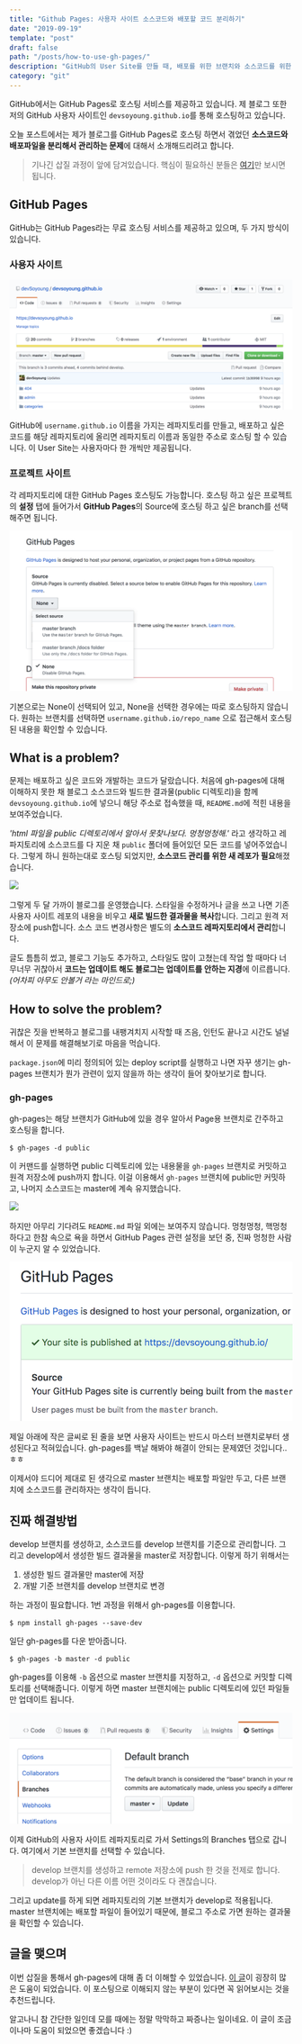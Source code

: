 ```yaml
---
title: "Github Pages: 사용자 사이트 소스코드와 배포할 코드 분리하기"
date: "2019-09-19"
template: "post"
draft: false
path: "/posts/how-to-use-gh-pages/"
description: "GitHub의 User Site를 만들 때, 배포를 위한 브랜치와 소스코드를 위한 브랜치 구분 방법을 정리한 글입니다."
category: "git"
---
```


GitHub에서는 GitHub Pages로 호스팅 서비스를 제공하고 있습니다. 제 블로그 또한 저의 GitHub 사용자 사이트인 `devsoyoung.github.io`를 통해 호스팅하고 있습니다.

오늘 포스트에서는 제가 블로그를 GitHub Pages로 호스팅 하면서 겪었던 **소스코드와 배포파일을 분리해서 관리하는 문제**에 대해서 소개해드리려고 합니다.

> 기나긴 삽질 과정이 앞에 담겨있습니다. 핵심이 필요하신 분들은 [여기](#진짜-해결방법)만 보시면 됩니다.

## GitHub Pages

GitHub는 GitHub Pages라는 무료 호스팅 서비스를 제공하고 있으며, 두 가지 방식이 있습니다.

### 사용자 사이트

![user site github](../../image/2019/2019-09-19-gh-pages/github_user_site.jpeg)

GitHub에 `username.github.io` 이름을 가지는 레파지토리를 만들고, 배포하고 싶은 코드를 해당 레파지토리에 올리면 레파지토리 이름과 동일한 주소로 호스팅 할 수 있습니다. 이 User Site는 사용자마다 한 개씩만 제공됩니다.

### 프로젝트 사이트

각 레파지토리에 대한 GitHub Pages 호스팅도 가능합니다. 호스팅 하고 싶은 프로젝트의 **설정** 탭에 들어가서 **GitHub Pages**의 Source에 호스팅 하고 싶은 branch를 선택해주면 됩니다.

![directory pages](../../image/2019/2019-09-19-gh-pages/directory_pages.jpeg)

기본으로는 None이 선택되어 있고, None을 선택한 경우에는 따로 호스팅하지 않습니다. 원하는 브랜치를 선택하면 `username.github.io/repo_name` 으로 접근해서 호스팅 된 내용을 확인할 수 있습니다.

## What is a problem?

문제는 배포하고 싶은 코드와 개발하는 코드가 달랐습니다. 처음에 gh-pages에 대해 이해하지 못한 채 블로그 소스코드와 빌드한 결과물(public 디렉토리)을 함께 `devsoyoung.github.io`에 넣으니 해당 주소로 접속했을 때, `README.md`에 적힌 내용을 보여주었습니다.

_'html 파일을 public 디렉토리에서 알아서 못찾나보다. 멍청멍청해.'_ 라고 생각하고 레파지토리에 소스코드를 다 지운 채 `public` 폴더에 들어있던 모든 코드를 넣어주었습니다. 그렇게 하니 원하는대로 호스팅 되었지만, **소스코드 관리를 위한 새 레포가 필요**해졌습니다.

<img style="width: 350px; margin: auto;" src="http://img.etoday.co.kr/pto_db/2017/12/600/20171207101020_1161387_600_462.jpg" />

그렇게 두 달 가까이 블로그를 운영했습니다. 스타일을 수정하거나 글을 쓰고 나면 기존 사용자 사이트 레포의 내용을 비우고 **새로 빌드한 결과물을 복사**합니다. 그리고 원격 저장소에 push합니다. 소스 코드 변경사항은 별도의 **소스코드 레파지토리에서 관리**합니다.

글도 틈틈히 썼고, 블로그 기능도 추가하고, 스타일도 많이 고쳤는데 작업 할 때마다 너무너무 귀찮아서 **코드는 업데이트 해도 블로그는 업데이트를 안하는 지경**에 이르릅니다. _(어차피 아무도 안볼거 라는 마인드로;)_

## How to solve the problem?

귀찮은 짓을 반복하고 블로그를 내팽겨치지 시작할 때 즈음, 인턴도 끝나고 시간도 널널해서 이 문제를 해결해보기로 마음을 먹습니다.

`package.json`에 미리 정의되어 있는 deploy script를 실행하고 나면 자꾸 생기는 gh-pages 브랜치가 뭔가 관련이 있지 않을까 하는 생각이 들어 찾아보기로 합니다.

### gh-pages

gh-pages는 해당 브랜치가 GitHub에 있을 경우 알아서 Page용 브랜치로 간주하고 호스팅을 합니다.

```
$ gh-pages -d public
```

이 커맨드를 실행하면 public 디렉토리에 있는 내용물을 `gh-pages` 브랜치로 커밋하고 원격 저장소에 push까지 합니다. 이걸 이용해서 `gh-pages` 브랜치에 public만 커밋하고, 나머지 소스코드는 master에 계속 유지했습니다.

<img style="width: 350px; margin: auto;" src="http://jjal.today/data/file/gallery/athumb-30825364_93Z7ARjK_7eb22899602ebe1214a045e6d2288923329f34a0.png" />

하지만 아무리 기다려도 `README.md` 파일 외에는 보여주지 않습니다. 멍청멍청, 핵멍청하다고 한참 속으로 욕을 하면서 GitHub Pages 관련 설정을 보던 중, 진짜 멍청한 사람이 누군지 알 수 있었습니다.

![master branch](../../image/2019/2019-09-19-gh-pages/should_master_branch.jpeg)

제일 아래에 작은 글씨로 된 줄을 보면 사용자 사이트는 반드시 마스터 브랜치로부터 생성된다고 적혀있습니다. gh-pages를 백날 해봐야 해결이 안되는 문제였던 것입니다..ㅎㅎ

이제서야 드디어 제대로 된 생각으로 master 브랜치는 배포할 파일만 두고, 다른 브랜치에 소스코드를 관리하자는 생각이 듭니다.

## 진짜 해결방법

develop 브랜치를 생성하고, 소스코드를 develop 브랜치를 기준으로 관리합니다. 그리고 develop에서 생성한 빌드 결과물을 master로 저장합니다. 이렇게 하기 위해서는

1. 생성한 빌드 결과물만 master에 저장
2. 개발 기준 브랜치를 develop 브랜치로 변경

하는 과정이 필요합니다. 1번 과정을 위해서 gh-pages를 이용합니다.

```
$ npm install gh-pages --save-dev
```

일단 gh-pages를 다운 받아줍니다.

```
$ gh-pages -b master -d public
```

gh-pages를 이용해 `-b` 옵션으로 master 브랜치를 지정하고, `-d` 옵션으로 커밋할 디렉토리를 선택해줍니다. 이렇게 하면 master 브랜치에는 public 디렉토리에 있던 파일들만 업데이트 됩니다.

![default branch](../../image/2019/2019-09-19-gh-pages/default_branch.jpeg)

이제 GitHub의 사용자 사이트 레파지토리로 가서 Settings의 Branches 탭으로 갑니다. 여기에서 기본 브랜치를 선택할 수 있습니다.

> develop 브랜치를 생성하고 remote 저장소에 push 한 것을 전제로 합니다. develop가 아닌 다른 이름 어떤 것이라도 다 괜찮습니다.

그리고 update를 하게 되면 레파지토리의 기본 브랜치가 develop로 적용됩니다. master 브랜치에는 배포할 파일이 들어있기 때문에, 블로그 주소로 가면 원하는 결과물을 확인할 수 있습니다.

## 글을 맺으며

이번 삽질을 통해서 gh-pages에 대해 좀 더 이해할 수 있었습니다. [이 글](https://medium.com/swlh/deploying-react-apps-to-github-pages-on-master-branch-creating-a-user-site-bc96c2a37dc8)이 굉장히 많은 도움이 되었습니다. 이 포스팅으로 이해되지 않는 부분이 있다면 꼭 읽어보시는 것을 추천드립니다.

알고나니 참 간단한 일인데 모를 때에는 정말 막막하고 짜증나는 일이네요. 이 글이 조금이나마 도움이 되었으면 좋겠습니다 :)
